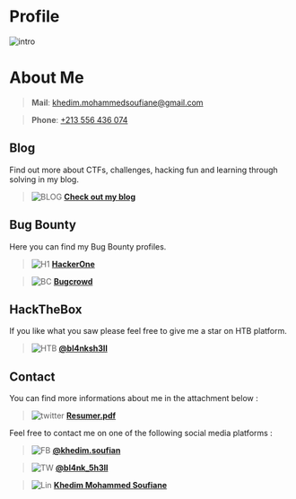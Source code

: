 # Profile

![intro](https://github.com/soufian2017/soufian2017/raw/master/images/intro.jpg)

# About Me

> **Mail**: [khedim.mohammedsoufiane@gmail.com](mailto:khedim.mohammedsoufiane@gmail.com)

> **Phone**: [+213 556 436 074]()

## Blog

Find out more about CTFs, challenges, hacking fun and learning through solving in my blog.
> ![BLOG](https://github.com/soufian2017/soufian2017/raw/master/images/blog.png) [**Check out my blog**](https://soufian2017.github.io/Blog/)

## Bug Bounty

Here you can find my Bug Bounty profiles.
> ![H1](https://github.com/soufian2017/soufian2017/raw/master/images/h1.png) [**HackerOne**](https://hackerone.com/bl4nk_5h3ll)

> ![BC](https://github.com/soufian2017/soufian2017/raw/master/images/bc.png) [**Bugcrowd**](https://bugcrowd.com/Bl4nk_5h3ll)

## **HackTheBox**

If you like what you saw please feel free to give me a star on HTB platform.
> ![HTB](https://github.com/soufian2017/soufian2017/raw/master/images/htb.png) [**@bl4nksh3ll**](https://www.hackthebox.eu/home/users/profile/145799)

## **Contact**

You can find more informations about me in the attachment below :
> ![twitter](https://github.com/soufian2017/soufian2017/raw/master/images/tw.png) [**Resumer.pdf**](Resume_2020.pdf)

Feel free to contact me on one of the following social media platforms :
> ![FB](https://github.com/soufian2017/soufian2017/raw/master/images/fbook.png) [**@khedim.soufian**](https://facebook.com/khedim.soufian)


> ![TW](https://github.com/soufian2017/soufian2017/raw/master/images/tw.png) [**@bl4nk_5h3ll**](https://twitter.com/bl4nk_5h3ll)


> ![Lin](https://github.com/soufian2017/soufian2017/raw/master/images/lin.png) [**Khedim Mohammed Soufiane**](https://www.linkedin.com/in/khedim-mohammed-soufiane/)
